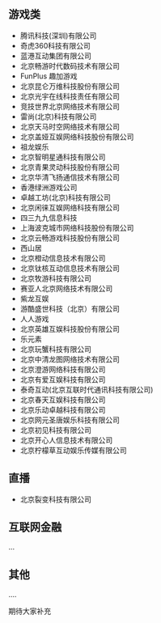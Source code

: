 ## 游戏类
- 腾讯科技(深圳)有限公司					
- 奇虎360科技有限公司						
- 蓝港互动集团有限公司					
- 北京畅游时代数码技术有限公司			
- FunPlus 趣加游戏						
- 北京昆仑万维科技股份有限公司			
- 北京光宇在线科技责任有限公司			
- 竞技世界北京网络技术有限公司			
- 雷尚(北京)科技有限公司					
- 北京天马时空网络技术有限公司			
- 北京盖娅互娱网络科技股份有限公司		
- 祖龙娱乐								
- 北京智明星通科技有限公司				
- 北京青果灵动科技股份有限公司			
- 北京华清飞扬通信技术有限公司			
- 香港绿洲游戏公司						
- 卓越工坊(北京)科技有限公司				
- 北京闲徕互娱网络科技有限公司			
- 四三九九信息科技						
- 上海波克城市网络科技股份有限公司		
- 北京云畅游戏科技股份有限公司			
- 西山居									
- 北京橙动信息技术有限公司				
- 北京钛核互动信息技术有限公司			
- 北京牧游科技有限公司					
- 赛亚人北京网络技术有限公司				
- 紫龙互娱								
- 游酷盛世科技（北京）有限公司			
- 人人游戏								
- 北京英雄互娱科技股份有限公司			
- 乐元素									
- 北京玩蟹科技有限公司					
- 北京中清龙图网络技术有限公司			
- 北京澄游网络科技有限公司			
- 北京有爱互娱科技有限公司				
- 泰奇互动(北京互联时代通讯科技有限公司)
- 北京春天互娱科技有限公司			
- 北京乐动卓越科技有限公司			
- 北京网元圣唐娱乐科技有限公司			
- 北京初见科技有限公司					
- 北京开心人信息技术有限公司
- 北京柠檬草互动娱乐传媒有限公司

## 直播
- 北京裂变科技有限公司

## 互联网金融
...

## 其他
....

期待大家补充
